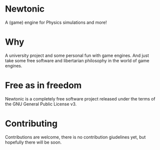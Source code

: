 # Newtonic
A (game) engine for Physics simulations and more!

# Why
A university project and some personal fun with game engines. And just take some free software and libertarian philosophy in the world of game engines.

# Free as in freedom
Newtonic is a completely free software project released under the terms of the GNU General Public License v3.

# Contributing
Contributions are welcome, there is no contribution giudelines yet, but hopefully there will be soon.
